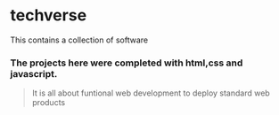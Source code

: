 # techverse
This contains a collection of software
### The projects here were completed with html,css and javascript. <br>
> It is all about funtional web development to deploy standard web products
